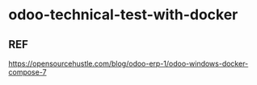 # odoo-technical-test-with-docker

## REF
https://opensourcehustle.com/blog/odoo-erp-1/odoo-windows-docker-compose-7